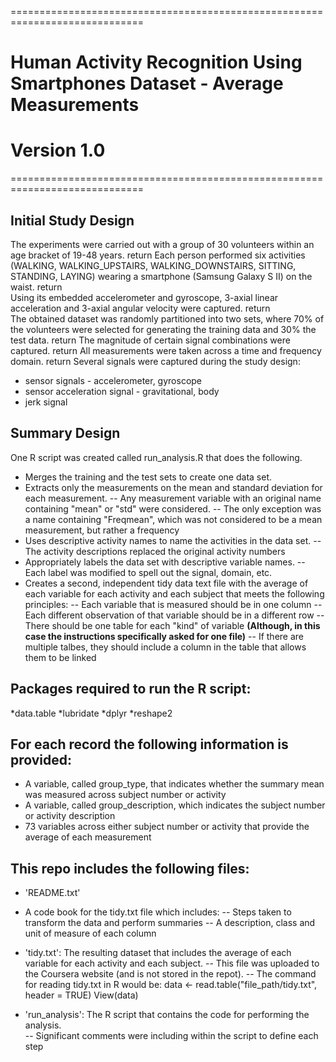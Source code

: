 =============================================================================
# Human Activity Recognition Using Smartphones Dataset - Average Measurements
# Version 1.0
=============================================================================

## Initial Study Design
The experiments were carried out with a group of 30 volunteers within an age bracket of 19-48 years.  return 
Each person performed six activities (WALKING, WALKING_UPSTAIRS, WALKING_DOWNSTAIRS, SITTING, STANDING, LAYING) wearing a smartphone (Samsung Galaxy S II) on the waist.  return  
Using its embedded accelerometer and gyroscope, 3-axial linear acceleration and 3-axial angular velocity were captured.  return   
The obtained dataset was randomly partitioned into two sets, where 70% of the volunteers were selected for generating the training data and 30% the test data.  return
The magnitude of certain signal combinations were captured.  return
All measurements were taken across a time and frequency domain.  return 
Several signals were captured during the study design:
* sensor signals - accelerometer, gyroscope
* sensor acceleration signal - gravitational, body
* jerk signal  
  
## Summary Design
One R script was created called run_analysis.R that does the following.
* Merges the training and the test sets to create one data set.
* Extracts only the measurements on the mean and standard deviation for each measurement.
-- Any measurement variable with an original name containing "mean" or "std" were considered.
-- The only exception was a name containing "Freqmean", which was not considered to be a mean measurement, but rather a frequency
* Uses descriptive activity names to name the activities in the data set.
-- The activity descriptions replaced the original activity numbers
* Appropriately labels the data set with descriptive variable names.
-- Each label was modified to spell out the signal, domain, etc.  
* Creates a second, independent tidy data text file with the average of each variable for each activity and each subject that meets the following principles:
-- Each variable that is measured should be in one column
-- Each different observation of that variable should be in a different row
-- There should be one table for each "kind" of variable __(Although, in this case the instructions specifically asked for one file)__
-- If there are multiple talbes, they should include a column in the table that allows them to be linked

## Packages required to run the R script:
*data.table
*lubridate
*dplyr
*reshape2

## For each record the following information is provided:

* A variable, called group_type, that indicates whether the summary mean was measured across subject number or activity
* A variable, called group_description, which indicates the subject number or activity description
* 73 variables across either subject number or activity that provide the average of each measurement

## This repo includes the following files:

* 'README.txt'

* A code book for the tidy.txt file which includes:
-- Steps taken to transform the data and perform summaries
-- A description, class and unit of measure of each column

* 'tidy.txt': The resulting dataset that includes the average of each variable for each activity and each subject.
-- This file was uploaded to the Coursera website (and is not stored in the repot).
-- The command for reading tidy.txt in R would be:
	data <- read.table("file_path/tidy.txt", header = TRUE)
    	View(data)

* 'run_analysis': The R script that contains the code for performing the analysis.  
-- Significant comments were including within the script to define each step




